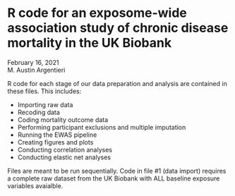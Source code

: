 # R code for an exposome-wide association study of chronic disease mortality in the UK Biobank

February 16, 2021  
M. Austin Argentieri

R code for each stage of our data preparation and analysis are contained in these files. This includes:  
* Importing raw data
* Recoding data
* Coding mortality outcome data
* Performing participant exclusions and multiple imputation
* Running the EWAS pipeline
* Creating figures and plots
* Conducting correlation analyses
* Conducting elastic net analyses


Files are meant to be run sequentially. Code in file #1 (data import) requires a complete raw dataset from the UK Biobank with ALL baseline exposure variables avaialble. 
